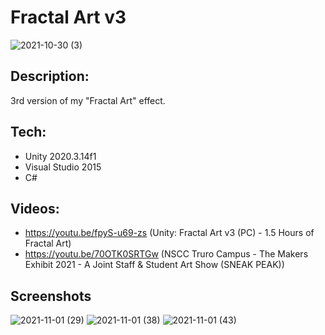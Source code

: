 # Fractal Art v3
![2021-10-30 (3)](https://github.com/Xonatron/FractalArt3/assets/7736471/b67f302e-c863-42a3-b62b-a9fca0d8d8da)
## Description:
3rd version of my "Fractal Art" effect.
## Tech:
- Unity 2020.3.14f1
- Visual Studio 2015
- C#
## Videos:
- https://youtu.be/fpyS-u69-zs (Unity: Fractal Art v3 (PC) - 1.5 Hours of Fractal Art)
- https://youtu.be/70OTK0SRTGw (NSCC Truro Campus - The Makers Exhibit 2021 - A Joint Staff & Student Art Show (SNEAK PEAK))
## Screenshots
![2021-11-01 (29)](https://github.com/Xonatron/FractalArt3/assets/7736471/70e49edc-910e-40d7-a455-c561dd8c49c3)
![2021-11-01 (38)](https://github.com/Xonatron/FractalArt3/assets/7736471/9dd477c7-e737-48d9-acdd-bd6127f9d833)
![2021-11-01 (43)](https://github.com/Xonatron/FractalArt3/assets/7736471/c4848926-19fe-4e1a-a895-9787970a43de)
